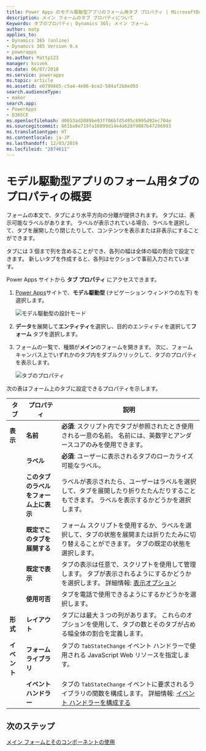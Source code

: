 ```yaml
---
title: Power Apps のモデル駆動型アプリのフォーム用タブ プロパティ | MicrosoftDocs
description: メイン フォームのタブ プロパティについて
Keywords: タブのプロパティ; Dynamics 365; メイン フォーム
author: matp
applies_to:
- Dynamics 365 (online)
- Dynamics 365 Version 9.x
- powerapps
ms.author: Mattp123
manager: kvivek
ms.date: 06/07/2018
ms.service: powerapps
ms.topic: article
ms.assetid: e0790865-c5a4-4e86-bce2-584af2b8ed93
search.audienceType:
- maker
search.app:
- PowerApps
- D365CE
ms.openlocfilehash: d0653ad2089be03ff06bfd5495c8995d92ec704e
ms.sourcegitcommit: 861ba8e719fa16899d14e4a628f9087b47206993
ms.translationtype: HT
ms.contentlocale: ja-JP
ms.lasthandoff: 12/03/2019
ms.locfileid: "2874611"
---
```

# <a name="tab-properties-for-model-driven-app-forms-overview"></a>モデル駆動型アプリのフォーム用タブのプロパティの概要

 フォームの本文で、タブにより水平方向の分離が提供されます。 タブには、表示可能なラベルがあります。 ラベルが表示されている場合、ラベルを選択して、タブを展開したり閉じたりして、コンテンツを表示または非表示にすることができます。  
  
 タブには 3 個まで列を含めることができ、各列の幅は全体の幅の割合で設定できます。 新しいタブを作成すると、各列はセクションで事前入力されています。  

Power Apps サイトから **タブ プロパティ** にアクセスできます。 
1.  [Power Apps](https://make.powerapps.com/?utm_source=padocs&utm_medium=linkinadoc&utm_campaign=referralsfromdoc)サイトで、**モデル駆動型** (ナビゲーション ウィンドウの左下) を選択します。  

     ![モデル駆動型の設計モード](media/model-driven-switch.png)

2.  **データ**を展開して**エンティティ**を選択し、目的のエンティティを選択して**フォーム** タブを選択します。  

3.  フォームの一覧で、種類が**メイン**のフォームを開きます。 次に、フォーム キャンバス上でいずれかのタブ内をダブルクリックして、タブのプロパティを表示します。

    ![タブのプロパティ](media/tab-properties.png)
  
 次の表はフォーム上のタブに設定できるプロパティを示します。
  
|タブ​​|プロパティ|説明|  
|---------|--------------|-----------------|  
|**表示**|**名前**|**必須**: スクリプト内でタブが参照されたとき使用される一意の名前。 名前には、英数字とアンダースコアのみを使用できます。|  
||**ラベル**|**必須**: ユーザーに表示されるタブのローカライズ可能なラベル。|  
||**このタブのラベルをフォーム上に表示**|ラベルが表示されたら、ユーザーはラベルを選択して、タブを展開したり折りたたんだりすることもできます。 ラベルを表示するかどうかを選択します。|  
||**既定でこのタブを展開する**|フォーム スクリプトを使用するか、ラベルを選択して、タブの状態を展開または折りたたみに切り替えることができます。 タブの既定の状態を選択します。|  
||**既定で表示**|タブの表示は任意で、スクリプトを使用して管理します。 タブが表示されるようにするかどうかを選択します。 詳細情報: [表示オプション](visibility-options-legacy.md)|  
||**使用可否**|タブを電話で使用できるようにするかどうかを選択します。|  
|**形式**|**レイアウト**|タブには最大 3 つの列があります。 これらのオプションを使用して、タブの数とそのタブが占める幅全体の割合を定義します。|  
|**イベント**|**フォーム ライブラリ**|タブの `TabStateChange` イベント ハンドラーで使用される JavaScript Web リソースを指定します。<br /><br />|  
||**イベント ハンドラー**|タブの `TabStateChange` イベントに要求されるライブラリの関数を構成します。 詳細情報: [イベント ハンドラーを構成する](configure-event-handlers-legacy.md)|  
  
## <a name="next-steps"></a>次のステップ

[メイン フォームとそのコンポーネントの使用](use-main-form-and-components.md)
